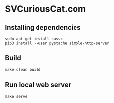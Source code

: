 # SVCuriousCat.com


## Installing dependencies

    sudo apt-get install sassc
    pip3 install --user pystache simple-http-server


## Build

    make clean build


## Run local web server

    make serve
